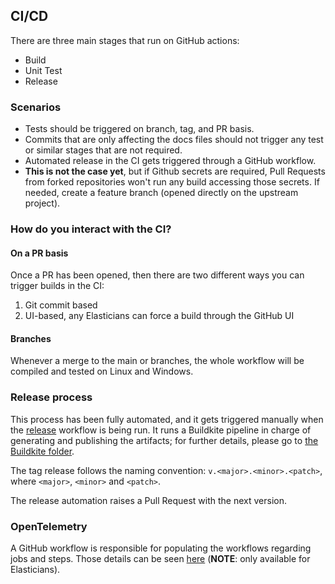 ## CI/CD

There are three main stages that run on GitHub actions:

* Build
* Unit Test
* Release

### Scenarios

* Tests should be triggered on branch, tag, and PR basis.
* Commits that are only affecting the docs files should not trigger any test or similar stages that are not required.
* Automated release in the CI gets triggered through a GitHub workflow.
* **This is not the case yet**, but if Github secrets are required, Pull Requests from forked repositories won't run any build accessing those secrets. If needed, create a feature branch (opened directly on the upstream project).

### How do you interact with the CI?

#### On a PR basis

Once a PR has been opened, then there are two different ways you can trigger builds in the CI:

1. Git commit based
2. UI-based, any Elasticians can force a build through the GitHub UI

#### Branches

Whenever a merge to the main or branches, the whole workflow will be compiled and tested on Linux and Windows.

### Release process

This process has been fully automated, and it gets triggered manually when the [release](https://github.com/elastic/elastic-otel-java/actions/workflows/release.yml) workflow is being run. It runs a Buildkite pipeline in charge of generating and publishing the artifacts; for further details, please go to [the Buildkite folder](../../.buildkite/README.md). 

The tag release follows the naming convention: `v.<major>.<minor>.<patch>`, where `<major>`, `<minor>` and `<patch>`.

The release automation raises a Pull Request with the next version.

### OpenTelemetry

A GitHub workflow is responsible for populating the workflows regarding jobs and steps. Those details can be seen [here](https://ela.st/oblt-ci-cd-stats) (**NOTE**: only available for Elasticians).
